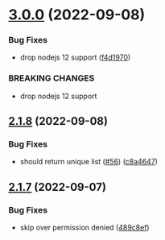 # [3.0.0](https://github.com/unional/find-installed-packages/compare/v2.1.8...v3.0.0) (2022-09-08)


### Bug Fixes

* drop nodejs 12 support ([f4d1970](https://github.com/unional/find-installed-packages/commit/f4d197039ae8c9853bdb5374cf275cd1b05e6fe0))


### BREAKING CHANGES

* drop nodejs 12 support

## [2.1.8](https://github.com/unional/find-installed-packages/compare/v2.1.7...v2.1.8) (2022-09-08)


### Bug Fixes

* should return unique list ([#56](https://github.com/unional/find-installed-packages/issues/56)) ([c8a4647](https://github.com/unional/find-installed-packages/commit/c8a4647411efc040ba0cc6ba85c5954004781481))

## [2.1.7](https://github.com/unional/find-installed-packages/compare/v2.1.6...v2.1.7) (2022-09-07)


### Bug Fixes

* skip over permission denied ([489c8ef](https://github.com/unional/find-installed-packages/commit/489c8ef329c782f38480ef88ae547bf30287ad9a))
